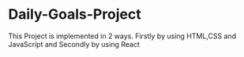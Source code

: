 # Daily-Goals-Project
This Project is implemented in 2 ways.
Firstly by using HTML,CSS and JavaScript and
Secondly by using React
